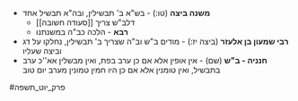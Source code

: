 * **משנה ביצה** (טו:) - בש"א ב' תבשילין, ובה"א תבשיל אחד
	* דלב"ש צריך [[סעודה חשובה]]
	* **רבא** - הלכה כב"ה במשנתנו
* **רבי שמעון בן אלעזר** (ביצה יז:) - מודים ב"ש וב"ה שצריך ב' תבשילין, נחלקו על דג וביצה שעליו
* **חנניה - ב"ש** (שם) - אין אופין אלא אם כן ערב בפת, ואין מבשלין אא''כ ערב בתבשיל, ואין טומנין אלא אם כן היו חמין טמונין מערב יום טוב

#פרק_יוט_תשפה